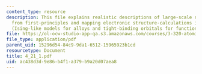 ```yaml
---
content_type: resource
description: This file explains realistic descriptions of large-scale nanostructures
  from first-principles and mapping electronic structure-calculations into model Hamiltonians
  (Ising-like models for alloys and tight-binding orbitals for functionalized nanotubes).
file: https://ol-ocw-studio-app-qa.s3.amazonaws.com/courses/3-320-atomistic-computer-modeling-of-materials-sma-5107-spring-2005/ac438d3d9e86b4f1a379b9a20d07aea8_4_21_1.pdf
file_type: application/pdf
parent_uid: 15296d54-84c9-9da1-6512-15965923b1cd
resourcetype: Document
title: 4_21_1.pdf
uid: ac438d3d-9e86-b4f1-a379-b9a20d07aea8
---
```

